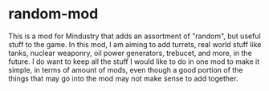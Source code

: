 # random-mod
This is a mod for Mindustry that adds an assortment of "random", but useful stuff to the game.
In this mod, I am aiming to add turrets, real world stuff like tanks, nuclear weaponry, oil power generators, trebucet, and more, in the future. I do want to keep all the stuff I would like to do in one mod to make it simple, in terms of amount of mods, even though a good portion of the things that may go into the mod may not make sense to add together.
